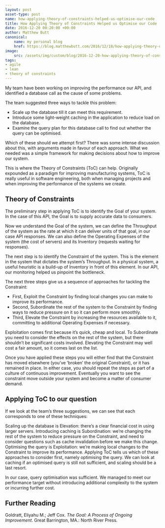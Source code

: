 ```yaml
---
layout: post
asset-type: post
name: how-applying-theory-of-constraints-helped-us-optimise-our-code
title: How Applying Theory of Constraints Helped us Optimise our Code
date: 2016-12-20 00:20:00 +00:00
author: Matthew Butt
canonical:
    name: my personal blog
    href: https://blog.matthewbutt.com/2016/12/18/how-applying-theory-of-constraints-helped-us-optimise-our-code/
image:
    src: /assets/img/custom/blog/2016-12-20-how-applying-theory-of-constraints-helped-us-optimise-our-code/post-image.png
tags:
- agile
- lean
- theory of constraints
---
```


My team have been working on improving the performance our API, and identified a database call as the cause of some problems.

The team suggested three ways to tackle this problem:

* Scale up the database till it can meet this requirement.
* Introduce some light-weight caching in the application to reduce load on the database.
* Examine the query plan for this database call to find out whether the query can be optimised.

Which of these should we attempt first? There was some intense discussion about this, with arguments made in favour of each approach. What we needed was a simple framework for making decisions about how to improve our system.

This is where the Theory of Constraints (ToC) can help. Originally expounded as a paradigm for improving manufacturing systems, ToC is really useful in software engineering, both when managing projects and when improving the performance of the systems we create.

## Theory of Constraints

The preliminary step in applying ToC is to identify the Goal of your system. In the case of this API, the Goal is to supply accurate data to consumers.

Now we understand the Goal of the system, we can define the Throughput of the system as the rate at which it can deliver units of that goal, in our case API responses. We can also define the Operating Expenses of the system (the cost of servers) and its Inventory (requests waiting for responses).

The next step is to identify the Constraint of the system. This is the element in the system that dictates the system’s Throughput. In a physical system, a useful heuristic is a build-up of Inventory in front of this element. In our API, our monitoring helped us pinpoint the bottleneck.

The next three steps give us a sequence of approaches for tackling the Constraint:

* First, Exploit the Constraint by finding local changes you can make to improve its performance.
* Second, Subordinate the rest of the system to the Constraint by finding ways to reduce pressure on it so it can perform more smoothly.
* Third, Elevate the Constraint by increasing the resources available to it, committing to additional Operating Expenses if necessary.

Exploitation comes first because it’s quick, cheap and local. To Subordinate you need to consider the effects on the rest of the system, but there shouldn’t be significant costs involved. Elevating the Constraint may well cost a fair amount, so it comes last on the list.

Once you have applied these steps you will either find that the Constraint has moved elsewhere (you’ve ‘broken’ the original Constraint), or it has remained in place. In either case, you should repeat the steps as part of a culture of continuous improvement. Eventually you want to see the constraint move outside your system and become a matter of consumer demand.

## Applying ToC to our question

If we look at the team’s three suggestions, we can see that each corresponds to one of these techniques:

Scaling up the database is Elevation: there’s a clear financial cost in using larger servers.
Introducing caching is Subordination: we’re changing the rest of the system to reduce pressure on the Constraint, and need to consider questions such as cache invalidation before we make this change.
Optimising the query is Exploitation: we’re making local changes to the Constraint to improve its performance.
Applying ToC tells us which of these approaches to consider first, namely optimising the query. We can look at caching if an optimised query is still not sufficient, and scaling should be a last resort.

In our case, query optimisation was sufficient. We managed to meet our performance target without introducing additional complexity to the system or incurring further cost.

## Further Reading

Goldratt, Eliyahu M.; Jeff Cox. _The Goal: A Process of Ongoing Improvement_. Great Barrington, MA.: North River Press.